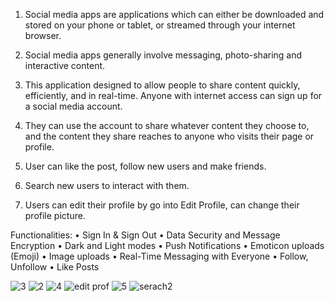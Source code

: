 1. Social media apps are applications which can either be downloaded and stored on your phone or tablet, or streamed through your internet browser. 



 2. Social media apps generally involve messaging, photo-sharing and interactive content. 



 3. This application designed to allow people to share content quickly, efficiently, and in real-time. Anyone with internet access can sign up for a social media account. 



 4. They can use the account to share whatever content they choose to, and the content they share reaches to anyone who visits their page or profile. 



5. User can like the post, follow new users and make friends.



6. Search new users to interact with them.



7. Users can edit their profile by go into Edit Profile, can change their profile picture. 



Functionalities: 
• Sign In & Sign Out 
• Data Security and Message Encryption 
• Dark and Light modes 
• Push Notifications 
• Emoticon uploads (Emoji) 
• Image uploads 
• Real-Time Messaging with Everyone 
• Follow, Unfollow 
• Like Posts

![3](https://github.com/user-attachments/assets/01a4b2a3-7778-41cf-aaa2-498bba683d5c)
![2](https://github.com/user-attachments/assets/e2f2d529-3967-4c4c-b870-5ac8d6b2a9d9)
![4](https://github.com/user-attachments/assets/0fd203ff-bd09-4738-8a06-50bbf326b6ba)
![edit prof](https://github.com/user-attachments/assets/2e9e3c06-4c7c-40fc-bd0c-48c73e6b85c8)
![5](https://github.com/user-attachments/assets/1c5f13a8-2372-4e2b-8c5c-8e9a84ad9337)
![serach2](https://github.com/user-attachments/assets/bac4b802-37d2-4110-8bf7-ed3f7b597ff9)
